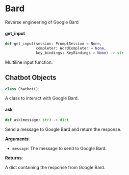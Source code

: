 <a id="Bard"></a>

# Bard

Reverse engineering of Google Bard

<a id="Bard.get_input"></a>

#### get\_input

```python
def get_input(session: PromptSession = None,
              completer: WordCompleter = None,
              key_bindings: KeyBindings = None) -> str
```

Multiline input function.

<a id="Bard.Chatbot"></a>

## Chatbot Objects

```python
class Chatbot()
```

A class to interact with Google Bard.

<a id="Bard.Chatbot.ask"></a>

#### ask

```python
def ask(message: str) -> dict
```

Send a message to Google Bard and return the response.

**Arguments**:

- `message`: The message to send to Google Bard.

**Returns**:

A dict containing the response from Google Bard.
